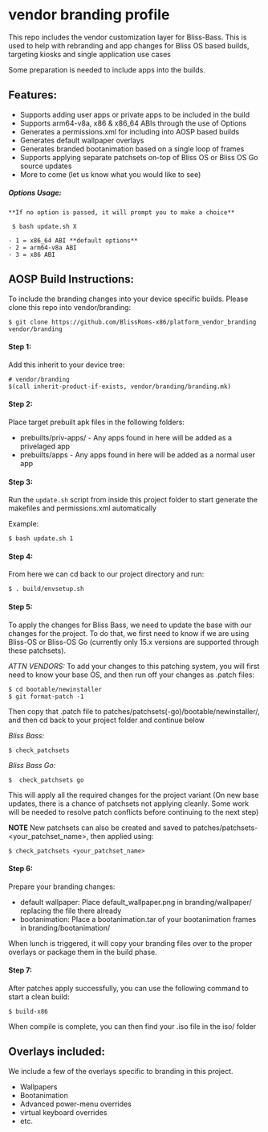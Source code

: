 # vendor branding profile
This repo includes the vendor customization layer for Bliss-Bass.
This is used to help with rebranding and app changes for Bliss OS based builds, targeting kiosks and single application use cases

Some preparation is needed to include apps into the builds. 

## Features:

 - Supports adding user apps or private apps to be included in the build
 - Supports arm64-v8a, x86 & x86_64 ABIs through the use of Options
 - Generates a permissions.xml for including into AOSP based builds
 - Generates default wallpaper overlays
 - Generates branded bootanimation based on a single loop of frames
 - Supports applying separate patchsets on-top of Bliss OS or Bliss OS Go source updates
 - More to come (let us know what you would like to see)
 
##### Options Usage:
	 
	**If no option is passed, it will prompt you to make a choice**
	 
	 $ bash update.sh X
	 
	- 1 = x86_64 ABI **default options**
	- 2 = arm64-v8a ABI
	- 3 = x86 ABI

## AOSP Build Instructions:

To include the branding changes into your device specific builds. Please clone 
this repo into vendor/branding:

	$ git clone https://github.com/BlissRoms-x86/platform_vendor_branding vendor/branding

#### Step 1:
	
Add this inherit to your device tree:

	# vendor/branding
	$(call inherit-product-if-exists, vendor/branding/branding.mk)

#### Step 2:

Place target prebuilt apk files in the following folders:

 - prebuilts/priv-apps/ - Any apps found in here will be added as a privelaged app
 - prebuilts/apps - Any apps found in here will be added as a normal user app

#### Step 3:

Run the `update.sh` script from inside this project folder to start generate the 
makefiles and permissions.xml automatically

Example:

	$ bash update.sh 1

#### Step 4:

From here we can cd back to our project directory and run:

	$ . build/envsetup.sh

#### Step 5:

To apply the changes for Bliss Bass, we need to update the base with our changes for the project. To do that, we first 
need to know if we are using Bliss-OS or Bliss-OS Go (currently only 15.x versions are supported through these patchsets). 

*ATTN VENDORS:* To add your changes to this patching system, you will first need to know your base OS, and then run off your changes as .patch files:

	$ cd bootable/newinstaller
 	$ git format-patch -1

Then copy that .patch file to patches/patchsets(-go)/bootable/newinstaller/, and then cd back to your project folder and continue below

*Bliss Bass:*

	$ check_patchsets
	
*Bliss Bass Go:*

	$  check_patchsets go
	
This will apply all the required changes for the project variant
(On new base updates, there is a chance of patchsets not applying cleanly. Some work will be 
needed to resolve patch conflicts before continuing to the next step)

**NOTE** New patchsets can also be created and saved to patches/patchsets-<your_patchset_name>, then applied using:

	$ check_patchsets <your_patchset_name>  


#### Step 6: 

Prepare your branding changes:

 - default wallpaper: Place default_wallpaper.png in branding/wallpaper/ replacing the file there already
 - bootanimation: Place a bootanimation.tar of your bootanimation frames in branding/bootanimation/

When lunch is triggered, it will copy your branding files over to the proper overlays or package them in the build phase.

#### Step 7:

After patches apply successfully, you can use the following command to start a clean build:

	$ build-x86

When compile is complete, you can then find your .iso file in the iso/ folder 

## Overlays included:

We include a few of the overlays specific to branding in this project. 

 - Wallpapers
 - Bootanimation
 - Advanced power-menu overrides
 - virtual keyboard overrides
 - etc.
